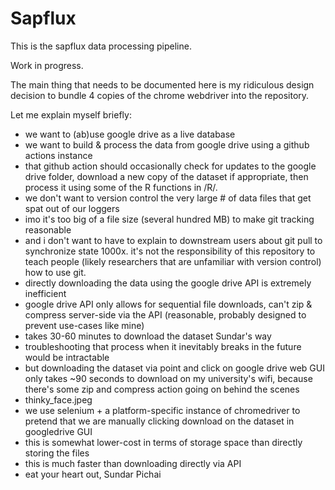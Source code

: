 # Sapflux

This is the sapflux data processing pipeline.

Work in progress.

The main thing that needs to be documented here is my ridiculous design decision to bundle 4 copies of the chrome webdriver into the repository.

Let me explain myself briefly:

- we want to (ab)use google drive as a live database
- we want to build & process the data from google drive using a github actions instance
- that github action should occasionally check for updates to the google drive folder, download a new copy of the dataset if appropriate, then process it using some of the R functions in /R/.
- we don't want to version control the very large # of data files that get spat out of our loggers
- imo it's too big of a file size (several hundred MB) to make git tracking reasonable
- and i don't want to have to explain to downstream users about git pull to synchronize state 1000x. it's not the responsibility of this repository to teach people (likely researchers that are unfamiliar with version control) how to use git.
- directly downloading the data using the google drive API is extremely inefficient
- google drive API only allows for sequential file downloads, can't zip & compress server-side via the API (reasonable, probably designed to prevent use-cases like mine)
- takes 30-60 minutes to download the dataset Sundar's way
- troubleshooting that process when it inevitably breaks in the future would be intractable
- but downloading the dataset via point and click on google drive web GUI only takes ~90 seconds to download on my university's wifi, because there's some zip and compress action going on behind the scenes
- thinky_face.jpeg
- we use selenium + a platform-specific instance of chromedriver to pretend that we are manually clicking download on the dataset in googledrive GUI
- this is somewhat lower-cost in terms of storage space than directly storing the files
- this is much faster than downloading directly via API
- eat your heart out, Sundar Pichai